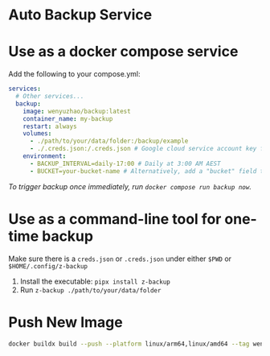 # Auto Backup Service

# Use as a docker compose service

Add the following to your compose.yml:

```yaml
services:
  # Other services...
  backup:
    image: wenyuzhao/backup:latest
    container_name: my-backup
    restart: always
    volumes:
      - ./path/to/your/data/folder:/backup/example
      - ./.creds.json:/.creds.json # Google cloud service account key file
    environment:
      - BACKUP_INTERVAL=daily-17:00 # Daily at 3:00 AM AEST
      - BUCKET=your-bucket-name # Alternatively, add a "bucket" field to .creds.json
```

_To trigger backup once immediately, run `docker compose run backup now`._

# Use as a command-line tool for one-time backup

Make sure there is a `creds.json` or `.creds.json` under either `$PWD` or `$HOME/.config/z-backup`

1. Install the executable: `pipx install z-backup`
2. Run `z-backup ./path/to/your/data/folder`

# Push New Image

```bash
docker buildx build --push --platform linux/arm64,linux/amd64 --tag wenyuzhao/backup:latest .
```